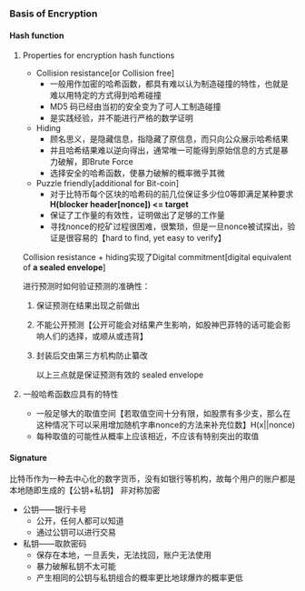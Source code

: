 ### Basis of Encryption

#### Hash function

1. Properties for encryption hash functions 

   - Collision resistance[or Collision free]
     - 一般用作加密的哈希函数，都具有难以认为制造碰撞的特性，也就是难以用特定的方式得到哈希碰撞
     - MD5 码已经由当初的安全变为了可人工制造碰撞
     - 是实践经验，并不能进行严格的数学证明
   - Hiding
     - 顾名思义，是隐藏信息，指隐藏了原信息，而只向公众展示哈希结果
     - 并且哈希结果难以逆向得出，通常唯一可能得到原始信息的方式是暴力破解，即Brute Force
     - 选择安全的哈希函数，使暴力破解的概率微乎其微
   - Puzzle friendly[additional for Bit-coin]
     - 对于比特币每个区块的哈希码的前几位保证多少位0等即满足某种要求**H(blocker header[nonce]) <= target**
     - 保证了工作量的有效性，证明做出了足够的工作量
     - 寻找nonce的挖矿过程很困难，很繁琐，但是一旦nonce被试探出，验证是很容易的【hard to find, yet easy to verify】

   Collision resistance + hiding实现了Digital commitment[digital equivalent of **a sealed envelope**]

   进行预测时如何验证预测的准确性：

   1. 保证预测在结果出现之前做出

   2. 不能公开预测【公开可能会对结果产生影响，如股神巴菲特的话可能会影响人们的选择，或顺从或违背】

   3. 封装后交由第三方机构防止纂改

      以上三点就是保证预测有效的 sealed envelope

2. 一般哈希函数应具有的特性

   - 一般足够大的取值空间【若取值空间十分有限，如股票有多少支，那么在这种情况下可以采用增加随机字串nonce的方法来补充位数】H(x||nonce)
   - 每种取值的可能性从概率上应该相近，不应该有特别突出的取值

#### Signature

比特币作为一种去中心化的数字货币，没有如银行等机构，故每个用户的账户都是本地随即生成的【公钥+私钥】 非对称加密

- 公钥——银行卡号
  - 公开，任何人都可以知道
  - 通过公钥可以进行交易
- 私钥——取款密码
  - 保存在本地，一旦丢失，无法找回，账户无法使用
  - 暴力破解私钥不太可能
  - 产生相同的公钥与私钥组合的概率更比地球爆炸的概率更低

